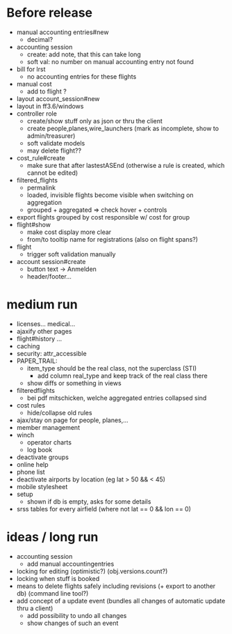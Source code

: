# Before release
  - manual accounting entries#new
    - decimal?
  - accounting session
    - create: add note, that this can take long
    - soft val: no number on manual accounting entry not found
  - bill for lrst
    - no accounting entries for these flights
  - manual cost
    - add to flight ?
  - layout account\_session#new
  - layout in ff3.6/windows
  - controller role
    - create/show stuff only as json or thru the client
    - create people,planes,wire\_launchers (mark as incomplete, show to admin/treasurer)
    - soft validate models
    - may delete flight??
  - cost\_rule#create
    - make sure that after lastestASEnd (otherwise a rule is created, which cannot be edited)
  - filtered\_flights
    - permalink
    - loaded, invisible flights become visible when switching on aggregation
    - grouped + aggregated => check hover + controls
  - export flights grouped by cost responsible w/ cost for group
  - flight#show
    - make cost display more clear
    - from/to tooltip name for registrations (also on flight spans?)
  - flight
    - trigger soft validation manually
  - account session#create
    - button text -> Anmelden
    - header/footer...

# medium run
  - licenses... medical...
  - ajaxify other pages
  - flight#history ...
  - caching
  - security: attr\_accessible
  - PAPER\_TRAIL:
    - item\_type should be the real class, not the superclass (STI)
      - add column real\_type and keep track of the real class there
    - show diffs or something in views
  - filteredflights
    - bei pdf mitschicken, welche aggregated entries collapsed sind
  - cost rules
    - hide/collapse old rules
  - ajax/stay on page for people, planes,...
  - member management
  - winch
    - operator charts
    - log book
  - deactivate groups
  - online help
  - phone list
  - deactivate airports by location (eg lat > 50 && < 45)
  - mobile stylesheet
  - setup
    - shown if db is empty, asks for some details
  - srss tables for every airfield (where not lat == 0 && lon == 0)

# ideas / long run
  - accounting session
    - add manual accountingentries
  - locking for editing (optimistic?) (obj.versions.count?)
  - locking when stuff is booked
  - means to delete flights safely including revisions (+ export to another db) (command line tool?)
  - add concept of a update event (bundles all changes of automatic update thru a client)
    - add possibility to undo all changes
    - show changes of such an event

